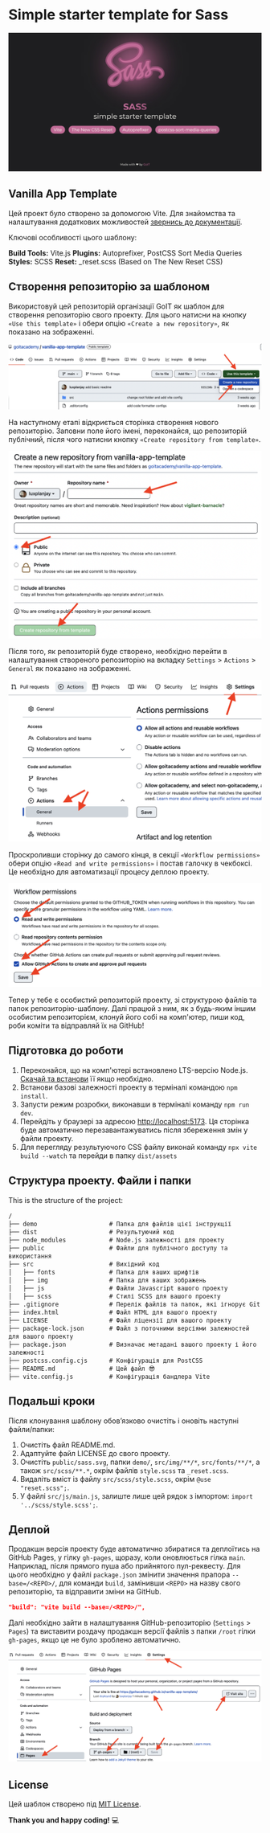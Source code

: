 # Simple starter template for Sass

![screenshot](./demo/main-page.jpg)

## Vanilla App Template

Цей проект було створено за допомогою Vite. Для знайомства та налаштування
додаткових можливостей [звернись до документації](https://vitejs.dev/).

Ключові особливості цього шаблону:

**Build Tools:** Vite.js
**Plugins:** Autoprefixer, PostCSS Sort Media Queries
**Styles:** SCSS
**Reset:** \_reset.scss (Based on The New Reset CSS)

## Створення репозиторію за шаблоном

Використовуй цей репозиторій організації GoIT як шаблон для створення
репозиторію свого проекту. Для цього натисни на кнопку `«Use this template»` і
обери опцію `«Create a new repository»`, як показано на зображенні.

![Creating repo from a template step 1](./demo/template-step-1.png)

На наступному етапі відкриється сторінка створення нового репозиторію. Заповни
поле його імені, переконайся, що репозиторій публічний, після чого натисни
кнопку `«Create repository from template»`.

![Creating repo from a template step 2](./demo/template-step-2.png)

Після того, як репозиторій буде створено, необхідно перейти в налаштування
створеного репозиторію на вкладку `Settings` > `Actions` > `General` як показано
на зображенні.

![Settings GitHub Actions permissions step 1](./demo/gh-actions-perm-1.png)

Проскроливши сторінку до самого кінця, в секції `«Workflow permissions»` обери
опцію `«Read and write permissions»` і постав галочку в чекбоксі. Це необхідно
для автоматизації процесу деплою проекту.

![Settings GitHub Actions permissions step 2](./demo/gh-actions-perm-2.png)

Тепер у тебе є особистий репозиторій проекту, зі структурою файлів та папок
репозиторію-шаблону. Далі працюй з ним, як з будь-яким іншим особистим
репозиторієм, клонуй його собі на комп'ютер, пиши код, роби коміти та відправляй
їх на GitHub!

## Підготовка до роботи

1. Переконайся, що на комп'ютері встановлено LTS-версію Node.js.
   [Скачай та встанови](https://nodejs.org/en/) її якщо необхідно.
2. Встанови базові залежності проекту в терміналі командою `npm install`.
3. Запусти режим розробки, виконавши в терміналі команду `npm run dev`.
4. Перейдіть у браузері за адресою
   [http://localhost:5173](http://localhost:5173). Ця сторінка буде автоматично
   перезавантажуватись після збереження змін у файли проекту.
5. Для перегляду результуючого СSS файлу виконай команду
   `npx vite build --watch` та перейди в папку `dist/assets`

## Структура проекту. Файли і папки

This is the structure of the project:

```plaintext
/
├── demo                    # Папка для файлів цієї інструкції
├── dist                    # Результуючий код
├── node_modules            # Node.js залежності для проекту
├── public                  # Файли для публічного доступу та використання
├── src                     # Вихідний код
│   ├── fonts	            # Папка для ваших шрифтів
│   ├── img                 # Папка для ваших зображень
│   ├── js                  # Файли Javascript вашого проекту
│   ├── scss                # Стилі SCSS для вашого проекту
├── .gitignore              # Перелік файлів та папок, які ігнорує Git
├── index.html              # Файл HTML для вашого проекту
├── LICENSE                 # Файл ліцензії для вашого проекту
├── package-lock.json       # Файл з поточними версіями залежностей для вашого проекту
├── package.json            # Визначає метадані вашого проекту і його залежності
├── postcss.config.cjs      # Конфігурація для PostCSS
├── README.md               # Цей файл 😎
├── vite.config.js          # Конфігурація бандлера Vite
```

## Подальші кроки

Після клонування шаблону обов’язково очистіть і оновіть наступні файли/папки:

1. Очистіть файл README.md.
2. Адаптуйте файл LICENSE до свого проекту.
3. Очистіть `public/sass.svg`, папки `demo/`, `src/img/**/*`, `src/fonts/**/*`, а також `src/scss/**.*`, окрім файлів `style.scss` та `_reset.scss`.
4. Видаліть вміст із файлу `src/scss/style.scss`, окрім `@use "reset.scss";`.
5. У файлі `src/js/main.js`, залиште лише цей рядок з імпортом: `import '../scss/style.scss';`.

## Деплой

Продакшн версія проекту буде автоматично збиратися та деплоїтись на GitHub
Pages, у гілку `gh-pages`, щоразу, коли оновлюється гілка `main`. Наприклад,
після прямого пуша або прийнятого пул-реквесту. Для цього необхідно у файлі
`package.json` змінити значення прапора `--base=/<REPO>/`, для команди `build`,
замінивши `<REPO>` на назву свого репозиторію, та відправити зміни на GitHub.

```json
"build": "vite build --base=/<REPO>/",
```

Далі необхідно зайти в налаштування GitHub-репозиторію (`Settings` > `Pages`) та
виставити роздачу продакшн версії файлів з папки `/root` гілки `gh-pages`, якщо
це не було зроблено автоматично.

![GitHub Pages settings](./demo/repo-settings.png)

## License

Цей шаблон створено під [MIT License](LICENSE).

**Thank you and happy coding!** 💻
